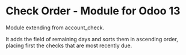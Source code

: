 # Check Order - Module for Odoo 13

Module extending from account_check.

It adds the field of remaining days and sorts them in ascending order, placing first the checks that are most recently due.
